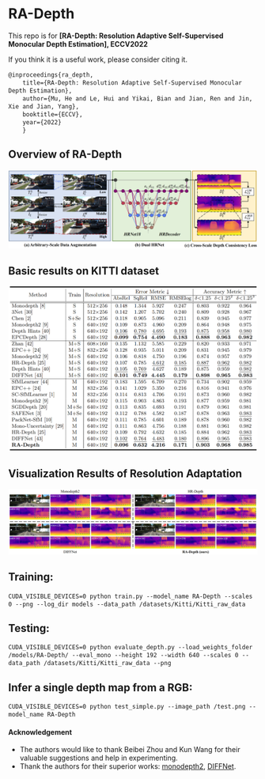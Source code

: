 # RA-Depth

This repo is for **[RA-Depth: Resolution Adaptive Self-Supervised Monocular Depth Estimation], ECCV2022**


If you think it is a useful work, please consider citing it.
```
@inproceedings{ra_depth,
    title={RA-Depth: Resolution Adaptive Self-Supervised Monocular Depth Estimation},
    author={Mu, He and Le, Hui and Yikai, Bian and Jian, Ren and Jin, Xie and Jian, Yang},
    booktitle={ECCV},
    year={2022}
    }

```

## Overview of RA-Depth
![](assets/pipeline.png)


## Basic results on KITTI dataset
![](assets/results1.png)



## Visualization Results of Resolution Adaptation
![](assets/visuals.png)


## Training:

```
CUDA_VISIBLE_DEVICES=0 python train.py --model_name RA-Depth --scales 0 --png --log_dir models --data_path /datasets/Kitti/Kitti_raw_data
```


## Testing:

```
CUDA_VISIBLE_DEVICES=0 python evaluate_depth.py --load_weights_folder /models/RA-Depth/ --eval_mono --height 192 --width 640 --scales 0 --data_path /datasets/Kitti/Kitti_raw_data --png
```

## Infer a single depth map from a RGB:
```
CUDA_VISIBLE_DEVICES=0 python test_simple.py --image_path /test.png --model_name RA-Depth
```


#### Acknowledgement
 - The authors would like to thank Beibei Zhou and Kun Wang for their valuable suggestions and help in experimenting. 
 - Thank the authors for their superior works: [monodepth2](https://github.com/nianticlabs/monodepth2), [DIFFNet](https://github.com/brandleyzhou/DIFFNet).
 
 
